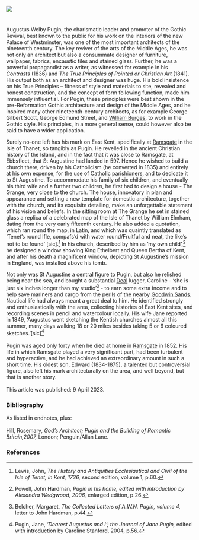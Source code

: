 <a href="https://www.kent-maps.online"><img src="https://kent-map.github.io/mdpress/juncture/ve-button.png"></a>
<param ve-config title="Augustus Welby Pugin (1812 –1852)" author="Cat Blaker" layout="vtl" banner="https://stor.artstor.org/stor/695329b9-cc27-4fe0-8e52-ebb5f65fc00c" description="In this visual essay, Cat Blaker introduces the Ramsgate architecture and design of gothic revivalist, Augustus Pugin.">

<!-- Global Entities -->
<param ve-entity eid="Q5331558" aliases="Ebbsfleet">
<param ve-entity eid="Q736439" aliases="Ramsgate">
<param ve-entity eid="Q1011096" aliases="Deal">

<!-- Base map centred on Ramsgate -->
<!-- param ve-map center="Q736439" zoom="11" -->

<!-- Base map centred on Godmersham -->
<param ve-map center="Q632173" zoom="11">

<!-- Historical map layers -->
<param ve-map-layer active allmaps allmaps-id="bd3bb7d13a5d0a88" title="Moule 1850">

#

Augustus Welby Pugin, the charismatic leader and promoter of the Gothic Revival, best known to the public for his work on the interiors of the new Palace of Westminster, was one of the most important architects of the nineteenth century. The key reviver of the arts of the Middle Ages, he was not only an architect but also a consummate designer of furniture, wallpaper, fabrics, encaustic tiles and stained glass. Further, he was a powerful propagandist as a writer, as witnessed for example in his _Contrasts_ (1836) and _The True Principles of Pointed or Christian Art_ (1841). His output both as an architect and designer was huge. His bold insistence on his True Principles – fitness of style and materials to site, revealed and honest construction, and the concept of form following function, made him immensely influential. For Pugin, these principles were best shown in the pre-Reformation Gothic architecture and design of the Middle Ages, and he inspired many other nineteenth-century architects, as for example George Gilbert Scott, George Edmund Street, and [William Burges](/19c/19c-burges-biography), to work in the Gothic style. His principles, in a more general sense, could however also be said to have a wider application.
<param ve-image url="https://upload.wikimedia.org/wikipedia/commons/a/a2/Augustus_Pugin_-_Interior_of_a_Gothic_Church_-_B1977.14.20633_-_Yale_Center_for_British_Art.jpg" label="Interior of a Gothic Church" attribution="Augustus Pugin, Yale Center for British Art, CC0, via Wikimedia Commons">

Surely no-one left has his mark on East Kent, specifically at [Ramsgate](/19c/19c-ramsgate) in the Isle of Thanet, so tangibly as Pugin. He revelled in the ancient Christian history of the Island, and in the fact that it was close to Ramsgate, at Ebbsfleet, that St Augustine had landed in 597. Hence he wished to build a church there, driven by his Catholicism (he converted in 1835) and entirely at his own expense, for the use of Catholic parishioners, and to dedicate it to St Augustine. To accommodate his family of six children, and eventually his third wife and a further two children, he first had to design a house - The Grange, very close to the church. The house, innovatory in plan and appearance and setting a new template for domestic architecture, together with the church, and its exquisite detailing, make an unforgettable statement of his vision and beliefs. In the sitting room at The Grange he set in stained glass a replica of a celebrated map of the Isle of Thanet by William Elmham, dating from the very early fifteenth century. He also added a quotation, which ran round the map, in Latin, and which was quaintly translated as ‘Tenet’s round Ifle, compafs’d with water round/Fruitful and neat, the like’s not to be found’ [sic].[^ref1] In his church, described by him as ‘my own child’,[^ref2] he designed a window showing King Ethelbert and Queen Bertha of Kent, and after his death a magnificent window, depicting St Augustine’s mission in England, was installed above his tomb.
<param ve-image url="https://stor.artstor.org/stor/fe3e0abd-0d14-4bff-ac3d-a6a600a6c298" label="The Drawing Room, The Grange, Ramsgate" attribution="Cat Blaker">

Not only was St Augustine a central figure to Pugin, but also he relished being near the sea, and bought a substantial [Deal](/19c/19c-deal) lugger, Caroline - ‘she is just six inches longer than my studio’[^ref3] - to earn some extra income and to help save mariners and cargo from the perils of the nearby [Goodwin Sands](/dickens/david-copperfield-goodwin-sands). Nautical life had always meant a great deal to him. He identified strongly and enthusiastically with the area, collecting histories of East Kent sites, and recording scenes in pencil and watercolour locally. His wife Jane reported in 1849, ‘Augustus went sketching the Kentish churches almost all this summer, many days walking 18 or 20 miles besides taking 5 or 6 coloured sketches.’[sic][^ref4]
<br><br>
Pugin was aged only forty when he died at home in [Ramsgate](/19c/19c-ramsgate) in 1852. His life in which Ramsgate played a very significant part, had been turbulent and hyperactive, and he had achieved an extraordinary amount in such a short time. His oldest son, Edward (1834-1875), a talented but controversial figure, also left his mark architecturally on the area, and well beyond, but that is another story.
<br><br>
This article was published: 9 April 2023.
<param ve-image url="https://stor.artstor.org/stor/475435c7-c741-48cb-b1d9-9aa71a748568" label="The tomb of Augustus Welby Pugin" attribution="Michelle Crowther">

### Bibliography
As listed in endnotes, plus:   
<br>
Hill, Rosemary, _God’s Architect; Pugin and the Building of Romantic Britain,2007,_ London; Penguin/Allan Lane.

### References
[^ref1]: Lewis, John, _The History and Antiquities Ecclesiastical and Civil of the Isle of Tenet, in Kent, 1736,_ second edition, volume 1, p.60.
[^ref2]: Powell, John Hardman, _Pugin in his home, edited with introduction by Alexandra Wedgwood, 2006,_ enlarged edition, p.26.
[^ref3]: Belcher, Margaret, _The Collected Letters of A.W.N. Pugin, volume 4,_ letter to John Hardman, p.44.
[^ref4]: Pugin, Jane, _‘Dearest Augustus and I’; the Journal of Jane Pugin,_ edited with introduction by Caroline Stanford, 2004, p.56.

